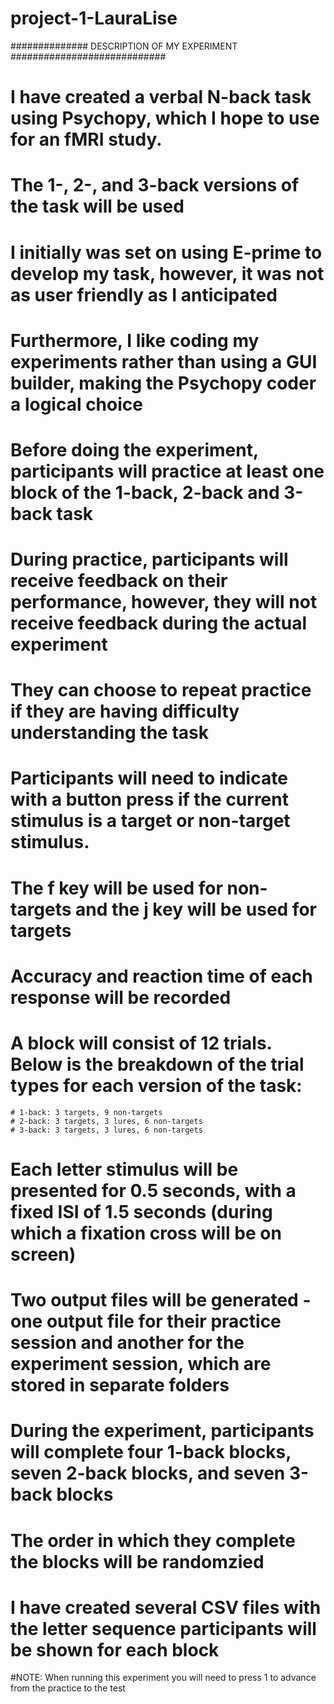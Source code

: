 # project-1-LauraLise

############## DESCRIPTION OF MY EXPERIMENT ############################

# I have created a verbal N-back task using Psychopy, which I hope to use for an fMRI study.
# The 1-, 2-, and 3-back versions of the task will be used
# I initially was set on using E-prime to develop my task, however, it was not as user friendly as I anticipated 
# Furthermore, I like coding my experiments rather than using a GUI builder, making the Psychopy coder a logical choice 

# Before doing the experiment, participants will practice at least one block of the 1-back, 2-back and 3-back task 
# During practice, participants will receive feedback on their performance, however, they will not receive feedback during the actual experiment 
# They can choose to repeat practice if they are having difficulty understanding the task

# Participants will need to indicate with a button press if the current stimulus is a target or non-target stimulus.
# The f key will be used for non-targets and the j key will be used for targets
# Accuracy and reaction time of each response will be recorded
# A block will consist of 12 trials. Below is the breakdown of the trial types for each version of the task: 
    # 1-back: 3 targets, 9 non-targets 
    # 2-back: 3 targets, 3 lures, 6 non-targets 
    # 3-back: 3 targets, 3 lures, 6 non-targets 
    
# Each letter stimulus will be presented for 0.5 seconds, with a fixed ISI of 1.5 seconds (during which a fixation cross will be on screen) 
# Two output files will be generated - one output file for their practice session and another for the experiment session, which are stored in separate folders
# During the experiment, participants will complete four 1-back blocks, seven 2-back blocks, and seven 3-back blocks 
# The order in which they complete the blocks will be randomzied 
# I have created several CSV files with the letter sequence participants will be shown for each block 
 

#NOTE: When running this experiment you will need to press 1 to advance from the practice to the test
